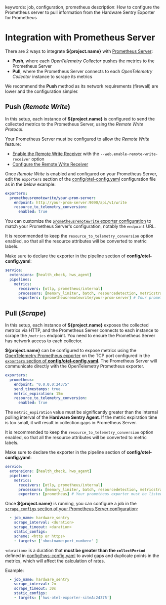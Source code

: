 keywords: job, configuration, prometheus
description: How to configure the Prometheus server to pull information from the Hardware Sentry Exporter for Prometheus

# Integration with Prometheus Server

<!-- MACRO{toc|fromDepth=1|toDepth=2|id=toc} -->

There are 2 ways to integrate **${project.name}** with [Prometheus Server](https://prometheus.io/docs/introduction/overview/):

* **Push**, where each *OpenTelemetry Collector* pushes the metrics to the Prometheus Server
* **Pull**, where the Prometheus Server connects to each *OpenTelemetry Collector* instance to scrape its metrics

We recommend the **Push** method as its network requirements (firewall) are lower and the configuration simpler.

## Push (*Remote Write*)

In this setup, each instance of **${project.name}** is configured to send the collected metrics to the Prometheus Server, using the *Remote Write Protocol*.

Your Prometheus Server must be configured to allow the *Remote Write* feature:

* [Enable the Remote Write Receiver](https://prometheus.io/docs/prometheus/latest/feature_flags/#remote-write-receiver) with the `--web.enable-remote-write-receiver` option
* [Configure the Remote Write Receiver](https://prometheus.io/docs/prometheus/latest/configuration/configuration/#remote_write)

Once *Remote Write* is enabled and configured on your Prometheus Server, edit the `exporters` section of the [config/otel-config.yaml](../configuration/configure-otel.md) configuration file as in the below example:

```yaml
exporters:
  prometheusremotewrite/your-prom-server:
    endpoint: http://your-prom-server:9090/api/v1/write
    resource_to_telemetry_conversion:
      enabled: true
```

You can customize the [`prometheusremotewrite` exporter configuration](https://github.com/open-telemetry/opentelemetry-collector-contrib/tree/main/exporter/prometheusremotewriteexporter) to match your Prometheus Server's configuration, notably the `endpoint` URL.

It is recommended to keep the `resource_to_telemetry_conversion` option enabled, so that all the resource attributes will be converted to metric labels.

Make sure to declare the exporter in the pipeline section of **config/otel-config.yaml**:

```yaml
service:
  extensions: [health_check, hws_agent]
  pipelines:
    metrics:
      receivers: [otlp, prometheus/internal]
      processors: [memory_limiter, batch, resourcedetection, metricstransform]
      exporters: [prometheusremotewrite/your-prom-server] # Your prometheusremotewrite exporter must be listed here
```

## Pull (*Scrape*)

In this setup, each instance of **${project.name}** exposes the collected metrics via HTTP, and the Prometheus Server connects to each instance to scrape the `/metrics` endpoint. You need to ensure the Prometheus Server has network access to each collector.

**${project.name}** can be configured to expose metrics using the [OpenTelemetry Prometheus exporter](https://github.com/open-telemetry/opentelemetry-collector-contrib/tree/main/exporter/prometheusexporter) on the TCP port configured in the [`exporters` section of **config/otel-config.yaml**](../configuration/configure-otel.md). The Prometheus Server will communicate directly with the OpenTelemetry Prometheus exporter.

```yaml
exporters:
  prometheus:
    endpoint: "0.0.0.0:24375"
    send_timestamps: true
    metric_expiration: 15m
    resource_to_telemetry_conversion:
      enabled: true
```
The `metric_expiration` value must be significantly greater than the internal polling interval of the **Hardware Sentry Agent**. If the metric expiration time is too small, it will result in collection gaps in Prometheus Server.

It is recommended to keep the `resource_to_telemetry_conversion` option enabled, so that all the resource attributes will be converted to metric labels.

Make sure to declare the exporter in the pipeline section of **config/otel-config.yaml**:

```yaml
service:
  extensions: [health_check, hws_agent]
  pipelines:
    metrics:
      receivers: [otlp, prometheus/internal]
      processors: [memory_limiter, batch, resourcedetection, metricstransform]
      exporters: [prometheus] # Your prometheus exporter must be listed here
```

Once **${project.name}** is running, you can configure a job in the [`scrape_configs` section of your Prometheus Server configuration](https://prometheus.io/docs/prometheus/latest/configuration/configuration/#scrape_config):

```yaml
  - job_name: hardware_sentry
    scrape_interval: <duration>
    scrape_timeout: <duration>
    static_configs:
    scheme: <http or https>
    - targets: ['<hostname:port_number>' ]
```

`<duration>` is a duration that **must be greater than the `collectPeriod`** defined in [config/hws-config.yaml](../configuration/configure-agent.md) to avoid gaps and duplicate points in the metrics, which will affect the calculation of rates.

Example:

```yaml
  - job_name: hardware_sentry
    scrape_interval: 2m
    scrape_timeout: 30s
    static_configs:
    - targets: ['hws-otel-exporter-siteA:24375']
```
